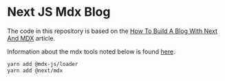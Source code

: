 # Next JS Mdx Blog

The code in this repository is based on the
[How To Build A Blog With Next And MDX](https://www.smashingmagazine.com/2020/09/build-blog-nextjs-mdx/)
article.

Information about the mdx tools noted below is found
[here](https://mdxjs.com/getting-started/next).

```bash
yarn add @mdx-js/loader
yarn add @next/mdx
```
